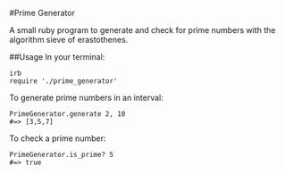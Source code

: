 #Prime Generator


A small ruby program to generate and check for prime numbers with the algorithm sieve of erastothenes.

##Usage
  In your terminal:
      
    irb
    require './prime_generator'
      
  To generate prime numbers in an interval:
    
    PrimeGenerator.generate 2, 10
    #=> [3,5,7]
    
  To check a prime number:
  
    PrimeGenerator.is_prime? 5
    #=> true
    